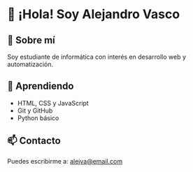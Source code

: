 # 👋 ¡Hola! Soy Alejandro Vasco

## 💼 Sobre mí
Soy estudiante de informática con interés en desarrollo web y automatización.

## 🌱 Aprendiendo
- HTML, CSS y JavaScript
- Git y GitHub
- Python básico

## 📫 Contacto
Puedes escribirme a: alejva@email.com
